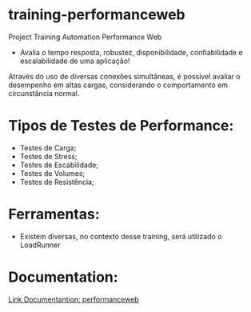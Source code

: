 # training-performanceweb
Project Training Automation Performance Web

* Avalia o tempo resposta, robustez, disponibilidade, confiabilidade e escalabilidade de uma aplicação!

Através do uso de diversas conexões simultâneas, é possível avaliar o desempenho em altas cargas, considerando o comportamento em circunstância normal. 

# Tipos de Testes de Performance:

- Testes de Carga;
- Testes de Stress;
- Testes de Escabilidade;
- Testes de Volumes;
- Testes de Resistência;

# Ferramentas:

- Existem diversas, no contexto desse training, será utilizado o LoadRunner

# Documentation:

[Link Documentantion: performanceweb](http://training-performanceweb.surge.sh/)


